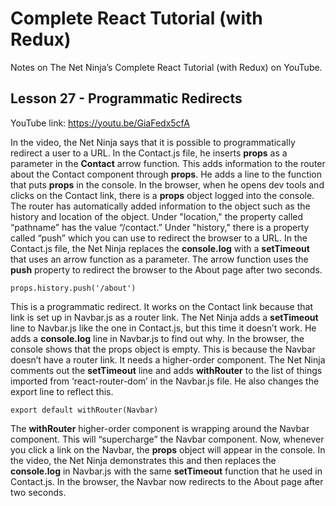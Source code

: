 # Complete React Tutorial (with Redux)

Notes on The Net Ninja’s Complete React Tutorial (with Redux) on YouTube.

## Lesson 27 - Programmatic Redirects

YouTube link: https://youtu.be/GiaFedx5cfA

In the video, the Net Ninja says that it is possible to programmatically redirect a user to a URL. In the Contact.js file, he inserts __props__ as a parameter in the __Contact__ arrow function. This adds information to the router about the Contact component through __props__. He adds a line to the function that puts __props__ in the console. In the browser, when he opens dev tools and clicks on the Contact link, there is a __props__ object logged into the console. The router has automatically added information to the object such as the history and location of the object. Under "location," the property called “pathname” has the value “/contact.” Under "history," there is a property called “push” which you can use to redirect the browser to a URL. In the Contact.js file, the Net Ninja replaces the __console.log__ with a __setTimeout__ that uses an arrow function as a parameter. The arrow function uses the __push__ property to redirect the browser to the About page after two seconds.

`props.history.push('/about')`

This is a programmatic redirect. It works on the Contact link because that link is set up in Navbar.js as a router link. The Net Ninja adds a __setTimeout__ line to Navbar.js like the one in Contact.js, but this time it doesn’t work. He adds a __console.log__ line in Navbar.js to find out why. In the browser, the console shows that the props object is empty. This is because the Navbar doesn’t have a router link. It needs a higher-order component. The Net Ninja comments out the __setTimeout__ line and adds __withRouter__ to the list of things imported from ‘react-router-dom’ in the Navbar.js file. He also changes the export line to reflect this.

`export default withRouter(Navbar)`

The __withRouter__ higher-order component is wrapping around the Navbar component. This will “supercharge” the Navbar component. Now, whenever you click a link on the Navbar, the __props__ object will appear in the console. In the video, the Net Ninja demonstrates this and then replaces the __console.log__ in Navbar.js with the same __setTimeout__ function that he used in Contact.js. In the browser, the Navbar now redirects to the About page after two seconds.
